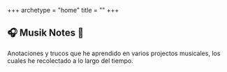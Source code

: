 +++
archetype = "home"
title = ""
+++

## 🎧 Musik Notes 🎸

Anotaciones y trucos que he aprendido en varios projectos musicales, los cuales he recolectado a lo largo del tiempo.
